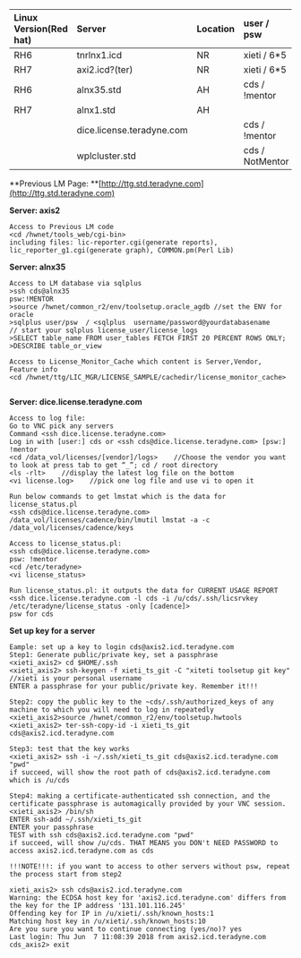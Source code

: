 | Linux Version\(Red hat\) | Server | Location | user / psw |
| :--- | :--- | :--- | :--- |
| RH6 | tnrlnx1.icd | NR | xieti / 6\*5 |
| RH7 | axi2.icd?\(ter\) | NR | xieti / 6\*5 |
| RH6 | alnx35.std | AH | cds / !mentor |
| RH7 | alnx1.std | AH |  |
|  | dice.license.teradyne.com |  | cds / !mentor |
|  | wplcluster.std |  | cds / NotMentor |

**Previous LM Page: **[http://ttg.std.teradyne.com](http://ttg.std.teradyne.com)

**Server: axis2**

```
Access to Previous LM code
<cd /hwnet/tools_web/cgi-bin>
including files: lic-reporter.cgi(generate reports), lic_reporter_g1.cgi(generate graph), COMMON.pm(Perl Lib)
```

**Server: alnx35**

```
Access to LM database via sqlplus
>ssh cds@alnx35 
psw:!MENTOR
>source /hwnet/common_r2/env/toolsetup.oracle_agdb //set the ENV for oracle
>sqlplus user/psw  / <sqlplus  username/password@yourdatabasename    // start your sqlplus license_user/license_logs
>SELECT table_name FROM user_tables FETCH FIRST 20 PERCENT ROWS ONLY;
>DESCRIBE table_or_view
```

```
Access to License_Monitor_Cache which content is Server,Vendor, Feature info 
<cd /hwnet/ttg/LIC_MGR/LICENSE_SAMPLE/cachedir/license_monitor_cache>
```

```

```

**Server: dice.license.teradyne.com**

```
Access to log file:
Go to VNC pick any servers
Command <ssh dice.license.teradyne.com> 
Log in with [user:] cds or <ssh cds@dice.license.teradyne.com> [psw:] !mentor
<cd /data_vol/licenses/[vendor]/logs>    //Choose the vendor you want to look at press tab to get “_”; cd / root directory
<ls -rlt>    //display the latest log file on the bottom
<vi license.log>    //pick one log file and use vi to open it
```

```
Run below commands to get lmstat which is the data for license_status.pl
<ssh cds@dice.license.teradyne.com>
/data_vol/licenses/cadence/bin/lmutil lmstat -a -c /data_vol/licenses/cadence/keys
```

```
Access to license_status.pl:
<ssh cds@dice.license.teradyne.com>
psw: !mentor
<cd /etc/teradyne>
<vi license_status>

Run license_status.pl: it outputs the data for CURRENT USAGE REPORT
<ssh dice.license.teradyne.com -l cds -i /u/cds/.ssh/licsrvkey /etc/teradyne/license_status -only [cadence]>
psw for cds
```

**Set up key for a server**

```
Eample: set up a key to login cds@axis2.icd.teradyne.com
Step1: Generate public/private key, set a passphrase
<xieti_axis2> cd $HOME/.ssh
<xieti_axis2> ssh-keygen -f xieti_ts_git -C "xiteti toolsetup git key"  //xieti is your personal username
ENTER a passphrase for your public/private key. Remember it!!!

Step2: copy the public key to the ~cds/.ssh/authorized_keys of any machine to which you will need to log in repeatedly
<xieti_axis2>source /hwnet/common_r2/env/toolsetup.hwtools
<xieti_axis2> ter-ssh-copy-id -i xieti_ts_git cds@axis2.icd.teradyne.com

Step3: test that the key works
<xieti_axis2> ssh -i ~/.ssh/xieti_ts_git cds@axis2.icd.teradyne.com "pwd"
if succeed, will show the root path of cds@axis2.icd.teradyne.com which is /u/cds

Step4: making a certificate-authenticated ssh connection, and the certificate passphrase is automagically provided by your VNC session.
<xieti_axis2> /bin/sh
ENTER ssh-add ~/.ssh/xieti_ts_git
ENTER your passphrase
TEST with ssh cds@axis2.icd.teradyne.com "pwd" 
if succeed, will show /u/cds. THAT MEANS you DON't NEED PASSWORD to access axis2.icd.teradyne.com as cds

!!!NOTE!!!: if you want to access to other servers without psw, repeat the process start from step2
```

```
xieti_axis2> ssh cds@axis2.icd.teradyne.com
Warning: the ECDSA host key for 'axis2.icd.teradyne.com' differs from the key for the IP address '131.101.116.245'
Offending key for IP in /u/xieti/.ssh/known_hosts:1
Matching host key in /u/xieti/.ssh/known_hosts:10
Are you sure you want to continue connecting (yes/no)? yes
Last login: Thu Jun  7 11:08:39 2018 from axis2.icd.teradyne.com
cds_axis2> exit
```



